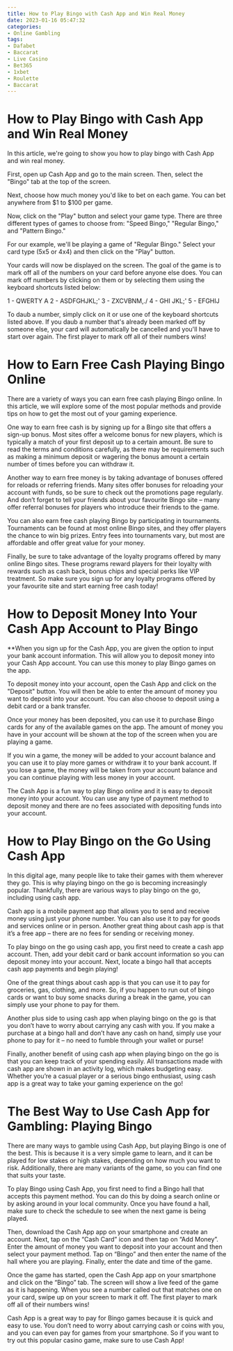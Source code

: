 ```yaml
---
title: How to Play Bingo with Cash App and Win Real Money
date: 2023-01-16 05:47:32
categories:
- Online Gambling
tags:
- Dafabet
- Baccarat
- Live Casino
- Bet365
- 1xbet
- Roulette
- Baccarat
---
```



#  How to Play Bingo with Cash App and Win Real Money

In this article, we're going to show you how to play bingo with Cash App and win real money.

First, open up Cash App and go to the main screen. Then, select the "Bingo" tab at the top of the screen.

Next, choose how much money you'd like to bet on each game. You can bet anywhere from $1 to $100 per game.

Now, click on the "Play" button and select your game type. There are three different types of games to choose from: "Speed Bingo," "Regular Bingo," and "Pattern Bingo."

For our example, we'll be playing a game of "Regular Bingo." Select your card type (5x5 or 4x4) and then click on the "Play" button.

Your cards will now be displayed on the screen. The goal of the game is to mark off all of the numbers on your card before anyone else does. You can mark off numbers by clicking on them or by selecting them using the keyboard shortcuts listed below:

1 - QWERTY A
2 - ASDFGHJKL;'
3 - ZXCVBNM,./
4 - GHI JKL;'
5 - EFGHIJ


To daub a number, simply click on it or use one of the keyboard shortcuts listed above. If you daub a number that's already been marked off by someone else, your card will automatically be cancelled and you'll have to start over again. The first player to mark off all of their numbers wins!

#  How to Earn Free Cash Playing Bingo Online

There are a variety of ways you can earn free cash playing Bingo online. In this article, we will explore some of the most popular methods and provide tips on how to get the most out of your gaming experience.

One way to earn free cash is by signing up for a Bingo site that offers a sign-up bonus. Most sites offer a welcome bonus for new players, which is typically a match of your first deposit up to a certain amount. Be sure to read the terms and conditions carefully, as there may be requirements such as making a minimum deposit or wagering the bonus amount a certain number of times before you can withdraw it.

Another way to earn free money is by taking advantage of bonuses offered for reloads or referring friends. Many sites offer bonuses for reloading your account with funds, so be sure to check out the promotions page regularly. And don’t forget to tell your friends about your favourite Bingo site – many offer referral bonuses for players who introduce their friends to the game.

You can also earn free cash playing Bingo by participating in tournaments. Tournaments can be found at most online Bingo sites, and they offer players the chance to win big prizes. Entry fees into tournaments vary, but most are affordable and offer great value for your money.

Finally, be sure to take advantage of the loyalty programs offered by many online Bingo sites. These programs reward players for their loyalty with rewards such as cash back, bonus chips and special perks like VIP treatment. So make sure you sign up for any loyalty programs offered by your favourite site and start earning free cash today!

#  How to Deposit Money Into Your Cash App Account to Play Bingo

**When you sign up for the Cash App, you are given the option to input your bank account information. This will allow you to deposit money into your Cash App account. You can use this money to play Bingo games on the app.

To deposit money into your account, open the Cash App and click on the "Deposit" button. You will then be able to enter the amount of money you want to deposit into your account. You can also choose to deposit using a debit card or a bank transfer.

Once your money has been deposited, you can use it to purchase Bingo cards for any of the available games on the app. The amount of money you have in your account will be shown at the top of the screen when you are playing a game.

If you win a game, the money will be added to your account balance and you can use it to play more games or withdraw it to your bank account. If you lose a game, the money will be taken from your account balance and you can continue playing with less money in your account.

The Cash App is a fun way to play Bingo online and it is easy to deposit money into your account. You can use any type of payment method to deposit money and there are no fees associated with depositing funds into your account.

#  How to Play Bingo on the Go Using Cash App

In this digital age, many people like to take their games with them wherever they go. This is why playing bingo on the go is becoming increasingly popular. Thankfully, there are various ways to play bingo on the go, including using cash app.

Cash app is a mobile payment app that allows you to send and receive money using just your phone number. You can also use it to pay for goods and services online or in person. Another great thing about cash app is that it’s a free app – there are no fees for sending or receiving money.

To play bingo on the go using cash app, you first need to create a cash app account. Then, add your debit card or bank account information so you can deposit money into your account. Next, locate a bingo hall that accepts cash app payments and begin playing!

One of the great things about cash app is that you can use it to pay for groceries, gas, clothing, and more. So, if you happen to run out of bingo cards or want to buy some snacks during a break in the game, you can simply use your phone to pay for them.

Another plus side to using cash app when playing bingo on the go is that you don’t have to worry about carrying any cash with you. If you make a purchase at a bingo hall and don’t have any cash on hand, simply use your phone to pay for it – no need to fumble through your wallet or purse!

Finally, another benefit of using cash app when playing bingo on the go is that you can keep track of your spending easily. All transactions made with cash app are shown in an activity log, which makes budgeting easy. Whether you’re a casual player or a serious bingo enthusiast, using cash app is a great way to take your gaming experience on the go!

#  The Best Way to Use Cash App for Gambling: Playing Bingo

There are many ways to gamble using Cash App, but playing Bingo is one of the best. This is because it is a very simple game to learn, and it can be played for low stakes or high stakes, depending on how much you want to risk. Additionally, there are many variants of the game, so you can find one that suits your taste.

To play Bingo using Cash App, you first need to find a Bingo hall that accepts this payment method. You can do this by doing a search online or by asking around in your local community. Once you have found a hall, make sure to check the schedule to see when the next game is being played.

Then, download the Cash App app on your smartphone and create an account. Next, tap on the “Cash Card” icon and then tap on “Add Money”. Enter the amount of money you want to deposit into your account and then select your payment method. Tap on “Bingo” and then enter the name of the hall where you are playing. Finally, enter the date and time of the game.

Once the game has started, open the Cash App app on your smartphone and click on the “Bingo” tab. The screen will show a live feed of the game as it is happening. When you see a number called out that matches one on your card, swipe up on your screen to mark it off. The first player to mark off all of their numbers wins!

Cash App is a great way to pay for Bingo games because it is quick and easy to use. You don’t need to worry about carrying cash or coins with you, and you can even pay for games from your smartphone. So if you want to try out this popular casino game, make sure to use Cash App!